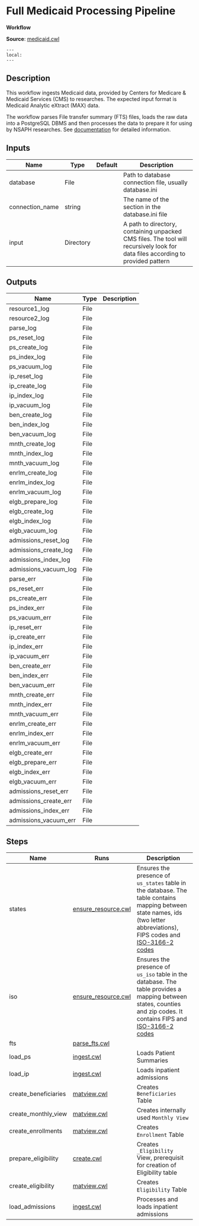 # Full Medicaid Processing Pipeline
**Workflow**

**Source**: [medicaid.cwl](../members/medicaid_cwl.md)

```{contents}
---
local:
---
```

## Description
This workflow ingests Medicaid data, provided by
Centers for Medicare & Medicaid Services (CMS)
to researches. The expected input format is
Medicaid Analytic eXtract (MAX) data.

The workflow parses File transfer summary (FTS) files,
loads the raw data into a PostgreSQL DBMS and then processes
the data to prepare it for using by NSAPH researches.
See [documentation](../Medicaid.md) for detailed
information.


## Inputs

| Name            | Type      | Default | Description                                                                                                                     |
|-----------------|-----------|---------|---------------------------------------------------------------------------------------------------------------------------------|
| database        | File      |         | Path to database connection file, usually database.ini                                                                          |
| connection_name | string    |         | The name of the section in the database.ini file                                                                                |
| input           | Directory |         | A path to directory, containing unpacked CMS files. The tool will recursively look for data files according to provided pattern |

## Outputs

| Name                  | Type | Description |
|-----------------------|------|-------------|
| resource1_log         | File |             |
| resource2_log         | File |             |
| parse_log             | File |             |
| ps_reset_log          | File |             |
| ps_create_log         | File |             |
| ps_index_log          | File |             |
| ps_vacuum_log         | File |             |
| ip_reset_log          | File |             |
| ip_create_log         | File |             |
| ip_index_log          | File |             |
| ip_vacuum_log         | File |             |
| ben_create_log        | File |             |
| ben_index_log         | File |             |
| ben_vacuum_log        | File |             |
| mnth_create_log       | File |             |
| mnth_index_log        | File |             |
| mnth_vacuum_log       | File |             |
| enrlm_create_log      | File |             |
| enrlm_index_log       | File |             |
| enrlm_vacuum_log      | File |             |
| elgb_prepare_log      | File |             |
| elgb_create_log       | File |             |
| elgb_index_log        | File |             |
| elgb_vacuum_log       | File |             |
| admissions_reset_log  | File |             |
| admissions_create_log | File |             |
| admissions_index_log  | File |             |
| admissions_vacuum_log | File |             |
| parse_err             | File |             |
| ps_reset_err          | File |             |
| ps_create_err         | File |             |
| ps_index_err          | File |             |
| ps_vacuum_err         | File |             |
| ip_reset_err          | File |             |
| ip_create_err         | File |             |
| ip_index_err          | File |             |
| ip_vacuum_err         | File |             |
| ben_create_err        | File |             |
| ben_index_err         | File |             |
| ben_vacuum_err        | File |             |
| mnth_create_err       | File |             |
| mnth_index_err        | File |             |
| mnth_vacuum_err       | File |             |
| enrlm_create_err      | File |             |
| enrlm_index_err       | File |             |
| enrlm_vacuum_err      | File |             |
| elgb_create_err       | File |             |
| elgb_prepare_err      | File |             |
| elgb_index_err        | File |             |
| elgb_vacuum_err       | File |             |
| admissions_reset_err  | File |             |
| admissions_create_err | File |             |
| admissions_index_err  | File |             |
| admissions_vacuum_err | File |             |

## Steps

| Name                 | Runs                                      | Description                                                                                                                                                                                                            |
|----------------------|-------------------------------------------|------------------------------------------------------------------------------------------------------------------------------------------------------------------------------------------------------------------------|
| states               | [ensure_resource.cwl](ensure_resource.md) | Ensures the presence of `us_states` table in the database. The table contains mapping between state names, ids (two letter abbreviations), FIPS codes and [ISO-3166-2 codes](https://en.wikipedia.org/wiki/ISO_3166-2) |
| iso                  | [ensure_resource.cwl](ensure_resource.md) | Ensures the presence of `us_iso` table in the database. The table provides a mapping between states, counties and zip codes. It contains FIPS and [ISO-3166-2 codes](https://en.wikipedia.org/wiki/ISO_3166-2)         |
| fts                  | [parse_fts.cwl](parse_fts.md)             |                                                                                                                                                                                                                        |
| load_ps              | [ingest.cwl](ingest.md)                   | Loads Patient Summaries                                                                                                                                                                                                |
| load_ip              | [ingest.cwl](ingest.md)                   | Loads inpatient admissions                                                                                                                                                                                             |
| create_beneficiaries | [matview.cwl](matview.md)                 | Creates `Beneficiaries` Table                                                                                                                                                                                          |
| create_monthly_view  | [matview.cwl](matview.md)                 | Creates internally used `Monthly View`                                                                                                                                                                                 |
| create_enrollments   | [matview.cwl](matview.md)                 | Creates `Enrollment` Table                                                                                                                                                                                             |
| prepare_eligibility  | [create.cwl](create.md)                   | Creates `_Eligibility` View, prerequisit for creation of Eligibility table                                                                                                                                             |
| create_eligibility   | [matview.cwl](matview.md)                 | Creates `Eligibility` Table                                                                                                                                                                                            |
| load_admissions      | [ingest.cwl](ingest.md)                   | Processes and loads inpatient admissions                                                                                                                                                                               |
